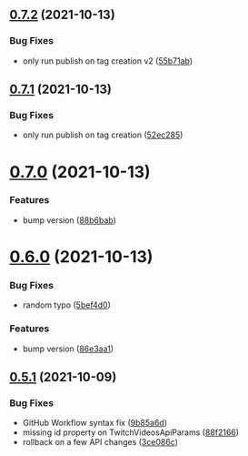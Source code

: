 ## [0.7.2](https://github.com/HugoJF/twitch-tools/compare/v0.7.1...v0.7.2) (2021-10-13)


### Bug Fixes

* only run publish on tag creation v2 ([55b71ab](https://github.com/HugoJF/twitch-tools/commit/55b71abbf17750bb9035edcbdc478f8b434cd04b))



## [0.7.1](https://github.com/HugoJF/twitch-tools/compare/v0.7.0...v0.7.1) (2021-10-13)


### Bug Fixes

* only run publish on tag creation ([52ec285](https://github.com/HugoJF/twitch-tools/commit/52ec2853f2470e07df5286ca357c3368cd3aead7))



# [0.7.0](https://github.com/HugoJF/twitch-tools/compare/v0.6.0...v0.7.0) (2021-10-13)


### Features

* bump version ([88b6bab](https://github.com/HugoJF/twitch-tools/commit/88b6babdb060e54367e61a321cae6c4723d9b922))



# [0.6.0](https://github.com/HugoJF/twitch-tools/compare/v0.5.1...v0.6.0) (2021-10-13)


### Bug Fixes

* random typo ([5bef4d0](https://github.com/HugoJF/twitch-tools/commit/5bef4d06e3fd9e53c46aac11d0530b4846e5e689))


### Features

* bump version ([86e3aa1](https://github.com/HugoJF/twitch-tools/commit/86e3aa1e89a19e26c75485e82ad2d8af86b8501d))



## [0.5.1](https://github.com/HugoJF/twitch-tools/compare/v0.5.0...v0.5.1) (2021-10-09)


### Bug Fixes

* GitHub Workflow syntax fix ([9b85a6d](https://github.com/HugoJF/twitch-tools/commit/9b85a6d0b63d4a5c67e88d332c9e0fa573ab6b3d))
* missing id property on TwitchVideosApiParams ([88f2166](https://github.com/HugoJF/twitch-tools/commit/88f21662e4eb3794fe21609ffb71c10875696875))
* rollback on a few API changes ([3ce086c](https://github.com/HugoJF/twitch-tools/commit/3ce086c35b570cb9e2693d89cd44a0e6c36c6848))



